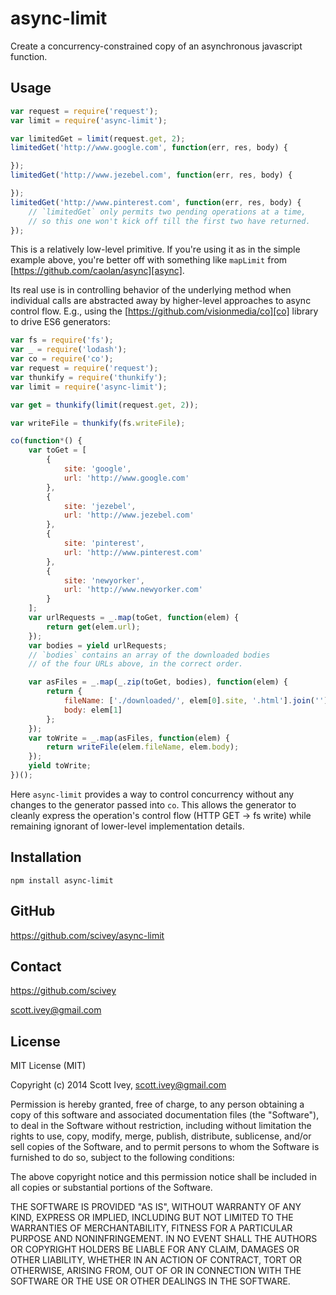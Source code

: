 async-limit
=================

Create a concurrency-constrained copy of an asynchronous javascript function.

Usage
----------

```javascript
var request = require('request');
var limit = require('async-limit');

var limitedGet = limit(request.get, 2);
limitedGet('http://www.google.com', function(err, res, body) {

});
limitedGet('http://www.jezebel.com', function(err, res, body) {

});
limitedGet('http://www.pinterest.com', function(err, res, body) {
    // `limitedGet` only permits two pending operations at a time,
    // so this one won't kick off till the first two have returned.
});
```

This is a relatively low-level primitive.  If you're using it as in the simple example above, you're better off with something like `mapLimit` from [https://github.com/caolan/async][async].

Its real use is in controlling behavior of the underlying method when individual calls are abstracted away by higher-level approaches to async control flow.  E.g., using the [https://github.com/visionmedia/co][co] library to drive ES6 generators:

```javascript
var fs = require('fs');
var _ = require('lodash');
var co = require('co');
var request = require('request');
var thunkify = require('thunkify');
var limit = require('async-limit');

var get = thunkify(limit(request.get, 2));

var writeFile = thunkify(fs.writeFile);

co(function*() {
    var toGet = [
        {
            site: 'google',
            url: 'http://www.google.com'
        },
        {
            site: 'jezebel',
            url: 'http://www.jezebel.com'
        },
        {
            site: 'pinterest',
            url: 'http://www.pinterest.com'
        },
        {
            site: 'newyorker',
            url: 'http://www.newyorker.com'
        }
    ];
    var urlRequests = _.map(toGet, function(elem) {
        return get(elem.url);
    });
    var bodies = yield urlRequests;
    // `bodies` contains an array of the downloaded bodies
    // of the four URLs above, in the correct order.

    var asFiles = _.map(_.zip(toGet, bodies), function(elem) {
        return {
            fileName: ['./downloaded/', elem[0].site, '.html'].join(''),
            body: elem[1]
        };
    });
    var toWrite = _.map(asFiles, function(elem) {
        return writeFile(elem.fileName, elem.body);
    });
    yield toWrite;
})();
```

Here `async-limit` provides a way to control concurrency without any changes to the generator passed into `co`.  This allows the generator to cleanly express the operation's control flow (HTTP GET -> fs write) while remaining ignorant of lower-level implementation details.


Installation
------------

    npm install async-limit


GitHub
------------
https://github.com/scivey/async-limit


Contact
------------
https://github.com/scivey

scott.ivey@gmail.com

License
------------
MIT License (MIT)

Copyright (c) 2014 Scott Ivey, <scott.ivey@gmail.com>

Permission is hereby granted, free of charge, to any person obtaining a copy
of this software and associated documentation files (the "Software"), to deal
in the Software without restriction, including without limitation the rights
to use, copy, modify, merge, publish, distribute, sublicense, and/or sell
copies of the Software, and to permit persons to whom the Software is
furnished to do so, subject to the following conditions:

The above copyright notice and this permission notice shall be included in
all copies or substantial portions of the Software.

THE SOFTWARE IS PROVIDED "AS IS", WITHOUT WARRANTY OF ANY KIND, EXPRESS OR
IMPLIED, INCLUDING BUT NOT LIMITED TO THE WARRANTIES OF MERCHANTABILITY,
FITNESS FOR A PARTICULAR PURPOSE AND NONINFRINGEMENT. IN NO EVENT SHALL THE
AUTHORS OR COPYRIGHT HOLDERS BE LIABLE FOR ANY CLAIM, DAMAGES OR OTHER
LIABILITY, WHETHER IN AN ACTION OF CONTRACT, TORT OR OTHERWISE, ARISING FROM,
OUT OF OR IN CONNECTION WITH THE SOFTWARE OR THE USE OR OTHER DEALINGS IN
THE SOFTWARE.